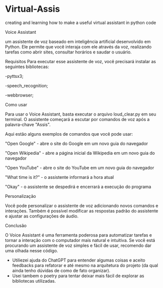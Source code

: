 # Virtual-Assis
creating and learning how to make a useful virtual assistant in python code


Voice Assistant

um assistente de voz baseado em inteligência artificial desenvolvido em Python. Ele permite que você interaja com ele através da voz, 
realizando tarefas como abrir sites, consultar horários e saudar o usuário.

Requisitos
Para executar esse assistente de voz, você precisará instalar as seguintes bibliotecas:

-pyttsx3;

-speech_recognition;

-webbrowser;

Como usar

Para usar o Voice Assistant, basta executar o arquivo loud_clear.py em seu terminal. O assistente começará a escutar por comandos de voz após a palavra-chave "Assis".

Aqui estão alguns exemplos de comandos que você pode usar:

"Open Google" - abre o site do Google em um novo guia do navegador

"Open Wikipedia" - abre a página inicial da Wikipedia em um novo guia do navegador

"Open YouTube" - abre o site do YouTube em um novo guia do navegador

"What time is it?" - o assistente informará a hora atual

"Okay" - o assistente se despedirá e encerrará a execução do programa

Personalização

Você pode personalizar o assistente de voz adicionando novos comandos e interações. Também é possível modificar as respostas padrão do assistente e ajustar as configurações de áudio.

Conclusão

O Voice Assistant é uma ferramenta poderosa para automatizar tarefas e tornar a interação com o computador mais natural e intuitiva.
Se você está procurando um assistente de voz simples e fácil de usar, recomendo dar uma olhada nesse código.

- Utiliezei ajuda do ChatGPT para entender algumas coisas e aceito feedbacks para refatorar e até mesmo na arquitetura do projeto (da qual ainda tenho dúvidas de como
de fato organizar). 
- Usei tambem o poetry para tentar deixar mais fácil de explorar as bibliotecas utilizadas.
